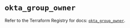 # `okta_group_owner`

Refer to the Terraform Registry for docs: [`okta_group_owner`](https://registry.terraform.io/providers/okta/okta/4.14.0/docs/resources/group_owner).
